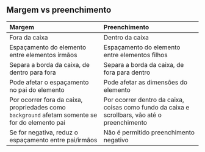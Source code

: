 ## Margem vs preenchimento

| Margem                                                       | Preenchimento                                                |
| :----------------------------------------------------------- | :----------------------------------------------------------- |
| Fora da caixa                                                | Dentro da caixa                                              |
| Espaçamento do elemento entre elementos irmãos               | Espaçamento do elemento entre elementos filhos               |
| Separa a borda da caixa, de dentro para fora                 | Separa a borda da caixa, de fora para dentro                 |
| Pode afetar o espaçamento no pai do elemento                 | Pode afetar as dimensões do elemento                         |
| Por ocorrer fora da caixa, propriedades como `background` afetam somente se for do elemento pai | Por ocorrer dentro da caixa, coisas como fundo da caixa e scrollbars, vão até o preenchimento |
| Se for negativa, reduz o espaçamento entre pai/irmãos        | Não é permitido preenchimento negativo                       |